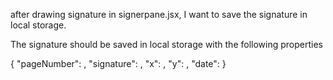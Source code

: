 after drawing signature in signerpane.jsx, I want to save the signature in local storage. 

The signature should be saved in local storage with the following properties

{
    "pageNumber": <PDF page number>,
    "signature": <base64 encoded string of the signature>  ,
    "x": <x coordinate of the signature>,
    "y": <y coordinate of the signature>,
    "date": <date of signing>
}



